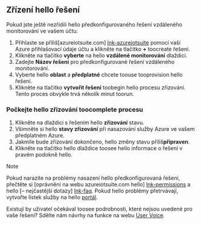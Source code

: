 ## <a name="provision-hello-solution"></a>Zřízení hello řešení

Pokud jste ještě nezřídili hello předkonfigurovaného řešení vzdáleného monitorování ve vašem účtu:

1. Přihlaste se příliš[azureiotsuite.com] [ lnk-azureiotsuite] pomocí vaší Azure přihlašovací údaje účtu a klikněte na tlačítko  **+**  toocreate řešení.
2. Klikněte na tlačítko **vyberte** na hello **vzdálené monitorování** dlaždici.
3. Zadejte **Název řešení** pro předkonfigurované řešení vzdáleného monitorování.
4. Vyberte hello **oblast** a **předplatné** chcete toouse tooprovision hello řešení.
5. Klikněte na tlačítko **vytvořit řešení** toobegin hello procesu zřizování. Tento proces obvykle trvá několik minut toorun.

### <a name="wait-for-hello-provisioning-process-toocomplete"></a>Počkejte hello zřizování toocomplete procesu
1. Klikněte na dlaždici s řešením hello **zřizování** stavu.
2. Všimněte si hello **stavy zřizování** při nasazování služby Azure ve vašem předplatném Azure.
3. Jakmile bude zřizování dokončeno, hello změny stavu příliš**připraven**.
4. Klikněte na tlačítko hello dlaždice toosee hello informace o řešení v pravém podokně hello.

> [!NOTE]
> Pokud narazíte na problémy nasazení hello předkonfigurovaná řešení, přečtěte si [oprávnění na webu azureiotsuite.com hello] [ lnk-permissions] a hello [– nejčastější dotazy] [ lnk-faq]. Pokud hello problémy přetrvávají, vytvořte lístek služby na hello [portál][lnk-portal].
> 
> 

Existují by uživatel očekával toosee podrobnosti, které nejsou uvedené pro vaše řešení? Sdělte nám návrhy na funkce na webu [User Voice](https://feedback.azure.com/forums/321918-azure-iot).

[lnk-azureiotsuite]: https://www.azureiotsuite.com
[lnk-permissions]: ../articles/iot-suite/iot-suite-permissions.md
[lnk-portal]: http://portal.azure.com/
[lnk-faq]: ../articles/iot-suite/iot-suite-faq.md